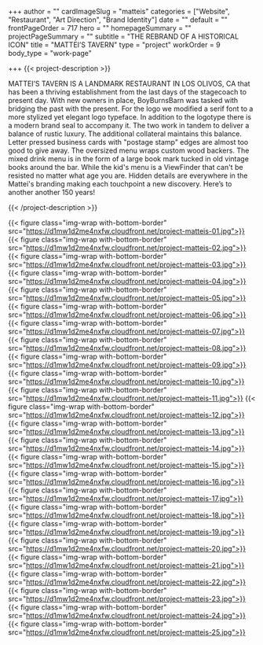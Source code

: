 +++
author = ""
cardImageSlug = "matteis"
categories = ["Website", "Restaurant", "Art Direction", "Brand Identity"]
date = ""
default = ""
frontPageOrder = 717
hero = ""
homepageSummary = ""
projectPageSummary = ""
subtitle = "THE REBRAND OF A HISTORICAL ICON"
title = "MATTEI’S TAVERN"
type = "project"
workOrder = 9
body_type = "work-page"

+++
{{< project-description >}} <p>MATTEI’S TAVERN IS A LANDMARK RESTAURANT IN LOS OLIVOS, CA that has been a thriving establishment from the last days of the stagecoach to present day. With new owners in place, BoyBurnsBarn was tasked with bridging the past with the present. For the logo we modified a serif font to a more stylized yet elegant logo typeface. In addition to the logotype there is a modern brand seal to accompany it. The two work in tandem to deliver a balance of rustic luxury. The additional collateral maintains this balance. Letter pressed business cards with "postage stamp" edges are almost too good to give away. The oversized menu wraps custom wood backers. The mixed drink menu is in the form of a large book mark tucked in old vintage books around the bar. While the kid's menu is a ViewFinder that can't be resisted no matter what age you are. Hidden details are everywhere in the Mattei's branding making each touchpoint a new discovery. Here’s to another another 150 years!</p> {{< /project-description >}}

<div class="project-item">

{{< figure class="img-wrap with-bottom-border" src="https://d1mw1d2me4nxfw.cloudfront.net/project-matteis-01.jpg">}}
{{< figure class="img-wrap with-bottom-border" src="https://d1mw1d2me4nxfw.cloudfront.net/project-matteis-02.jpg">}}
{{< figure class="img-wrap with-bottom-border" src="https://d1mw1d2me4nxfw.cloudfront.net/project-matteis-03.jpg">}}
{{< figure class="img-wrap with-bottom-border" src="https://d1mw1d2me4nxfw.cloudfront.net/project-matteis-04.jpg">}}
{{< figure class="img-wrap with-bottom-border" src="https://d1mw1d2me4nxfw.cloudfront.net/project-matteis-05.jpg">}}
{{< figure class="img-wrap with-bottom-border" src="https://d1mw1d2me4nxfw.cloudfront.net/project-matteis-06.jpg">}}
{{< figure class="img-wrap with-bottom-border" src="https://d1mw1d2me4nxfw.cloudfront.net/project-matteis-07.jpg">}}
{{< figure class="img-wrap with-bottom-border" src="https://d1mw1d2me4nxfw.cloudfront.net/project-matteis-08.jpg">}}
{{< figure class="img-wrap with-bottom-border" src="https://d1mw1d2me4nxfw.cloudfront.net/project-matteis-09.jpg">}}
{{< figure class="img-wrap with-bottom-border" src="https://d1mw1d2me4nxfw.cloudfront.net/project-matteis-10.jpg">}}
{{< figure class="img-wrap with-bottom-border" src="https://d1mw1d2me4nxfw.cloudfront.net/project-matteis-11.jpg">}}
{{< figure class="img-wrap with-bottom-border" src="https://d1mw1d2me4nxfw.cloudfront.net/project-matteis-12.jpg">}}
{{< figure class="img-wrap with-bottom-border" src="https://d1mw1d2me4nxfw.cloudfront.net/project-matteis-13.jpg">}}
{{< figure class="img-wrap with-bottom-border" src="https://d1mw1d2me4nxfw.cloudfront.net/project-matteis-14.jpg">}}
{{< figure class="img-wrap with-bottom-border" src="https://d1mw1d2me4nxfw.cloudfront.net/project-matteis-15.jpg">}}
{{< figure class="img-wrap with-bottom-border" src="https://d1mw1d2me4nxfw.cloudfront.net/project-matteis-16.jpg">}}
{{< figure class="img-wrap with-bottom-border" src="https://d1mw1d2me4nxfw.cloudfront.net/project-matteis-17.jpg">}}
{{< figure class="img-wrap with-bottom-border" src="https://d1mw1d2me4nxfw.cloudfront.net/project-matteis-18.jpg">}}
{{< figure class="img-wrap with-bottom-border" src="https://d1mw1d2me4nxfw.cloudfront.net/project-matteis-19.jpg">}}
{{< figure class="img-wrap with-bottom-border" src="https://d1mw1d2me4nxfw.cloudfront.net/project-matteis-20.jpg">}}
{{< figure class="img-wrap with-bottom-border" src="https://d1mw1d2me4nxfw.cloudfront.net/project-matteis-21.jpg">}}
{{< figure class="img-wrap with-bottom-border" src="https://d1mw1d2me4nxfw.cloudfront.net/project-matteis-22.jpg">}}
{{< figure class="img-wrap with-bottom-border" src="https://d1mw1d2me4nxfw.cloudfront.net/project-matteis-23.jpg">}}
{{< figure class="img-wrap with-bottom-border" src="https://d1mw1d2me4nxfw.cloudfront.net/project-matteis-24.jpg">}}
{{< figure class="img-wrap with-bottom-border" src="https://d1mw1d2me4nxfw.cloudfront.net/project-matteis-25.jpg">}}
  
</div>